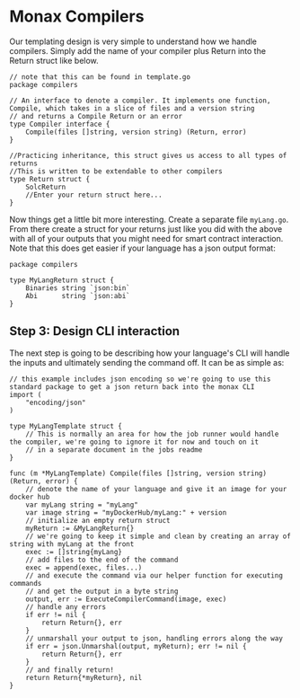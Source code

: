 # Monax Compilers

Our templating design is very simple to understand how we handle compilers. Simply add the name of your compiler plus Return into the Return struct like below.

```golang
// note that this can be found in template.go
package compilers

// An interface to denote a compiler. It implements one function, Compile, which takes in a slice of files and a version string
// and returns a Compile Return or an error
type Compiler interface {
	Compile(files []string, version string) (Return, error)
}

//Practicing inheritance, this struct gives us access to all types of returns
//This is written to be extendable to other compilers
type Return struct {
	SolcReturn
	//Enter your return struct here...
}

```

Now things get a little bit more interesting. Create a separate file `myLang.go`. From there create a struct for your returns just like you did with the above with all of your outputs that you might need for smart contract interaction. Note that this does get easier if your language has a json output format: 

```golang
package compilers

type MyLangReturn struct {
	Binaries string `json:bin`
	Abi      string `json:abi`
}

```

## Step 3: Design CLI interaction

The next step is going to be describing how your language's CLI will handle the inputs and ultimately sending the command off. It can be as simple as:

```golang
// this example includes json encoding so we're going to use this standard package to get a json return back into the monax CLI
import (
	"encoding/json"
)

type MyLangTemplate struct {
	// This is normally an area for how the job runner would handle the compiler, we're going to ignore it for now and touch on it 
	// in a separate document in the jobs readme
}

func (m *MyLangTemplate) Compile(files []string, version string) (Return, error) {
	// denote the name of your language and give it an image for your docker hub
	var myLang string = "myLang"
	var image string = "myDockerHub/myLang:" + version
	// initialize an empty return struct
	myReturn := &MyLangReturn{}
	// we're going to keep it simple and clean by creating an array of string with myLang at the front
	exec := []string{myLang}
	// add files to the end of the command
	exec = append(exec, files...)
	// and execute the command via our helper function for executing commands 
	// and get the output in a byte string 
	output, err := ExecuteCompilerCommand(image, exec)
	// handle any errors
	if err != nil {
		return Return{}, err
	}
	// unmarshall your output to json, handling errors along the way
	if err = json.Unmarshal(output, myReturn); err != nil {
		return Return{}, err
	}
	// and finally return!
	return Return{*myReturn}, nil
}
```
